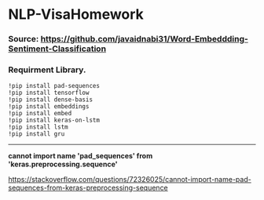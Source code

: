 # NLP-VisaHomework

### Source: https://github.com/javaidnabi31/Word-Embeddding-Sentiment-Classification

### Requirment Library.
    !pip install pad-sequences
    !pip install tensorflow
    !pip install dense-basis
    !pip install embeddings
    !pip install embed
    !pip install keras-on-lstm
    !pip install lstm
    !pip install gru
    
---------------------------------------------------------------------------
**cannot import name 'pad_sequences' from 'keras.preprocessing.sequence'**

https://stackoverflow.com/questions/72326025/cannot-import-name-pad-sequences-from-keras-preprocessing-sequence
